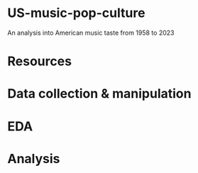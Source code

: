 # US-music-pop-culture
An analysis into American music taste from 1958 to 2023
# Resources

# Data collection & manipulation

# EDA

# Analysis
